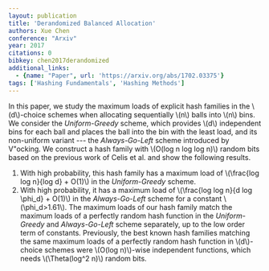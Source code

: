 ```yaml
---
layout: publication
title: 'Derandomized Balanced Allocation'
authors: Xue Chen
conference: "Arxiv"
year: 2017
citations: 0
bibkey: chen2017derandomized
additional_links:
  - {name: "Paper", url: 'https://arxiv.org/abs/1702.03375'}
tags: ['Hashing Fundamentals', 'Hashing Methods']
---
```

In this paper, we study the maximum loads of explicit hash families in the
\\(d\\)-choice schemes when allocating sequentially \\(n\\) balls into \\(n\\) bins. We
consider the *Uniform-Greedy* scheme, which provides \\(d\\) independent bins
for each ball and places the ball into the bin with the least load, and its
non-uniform variant --- the *Always-Go-Left* scheme introduced by
V\"ocking. We construct a hash family with \\(O(log n log log n)\\) random bits
based on the previous work of Celis et al. and show the following results.
  1. With high probability, this hash family has a maximum load of \\(\frac\{log
log n\}\{log d\} + O(1)\\) in the *Uniform-Greedy* scheme.
  2. With high probability, it has a maximum load of \\(\frac\{log log n\}\{d log
\phi_d\} + O(1)\\) in the *Always-Go-Left* scheme for a constant
\\(\phi_d>1.61\\).
  The maximum loads of our hash family match the maximum loads of a perfectly
random hash function in the *Uniform-Greedy* and *Always-Go-Left*
scheme separately, up to the low order term of constants. Previously, the best
known hash families matching the same maximum loads of a perfectly random hash
function in \\(d\\)-choice schemes were \\(O(log n)\\)-wise independent functions,
which needs \\(\Theta(log^2 n)\\) random bits.
